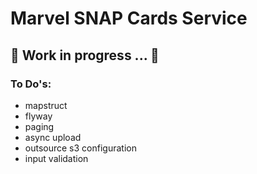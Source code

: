 # Marvel SNAP Cards Service

## 🚧 Work in progress ... 🚧

### To Do's:
- mapstruct
- flyway
- paging
- async upload
- outsource s3 configuration
- input validation
